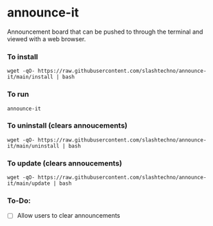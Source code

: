 # announce-it
Announcement board that can be pushed to through the terminal and viewed with a web browser.

### To install
`wget -qO- https://raw.githubusercontent.com/slashtechno/announce-it/main/install | bash`

### To run
`announce-it`

### To uninstall (clears annoucements)
`wget -qO- https://raw.githubusercontent.com/slashtechno/announce-it/main/uninstall | bash`


### To update (clears annoucements)
`wget -qO- https://raw.githubusercontent.com/slashtechno/announce-it/main/update | bash`

### To-Do:  
- [ ] Allow users to clear announcements
